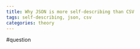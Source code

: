 ```yaml
---
title: Why JSON is more self-describing than CSV
tags: self-describing, json, csv
categories: theory
---
```


#question
